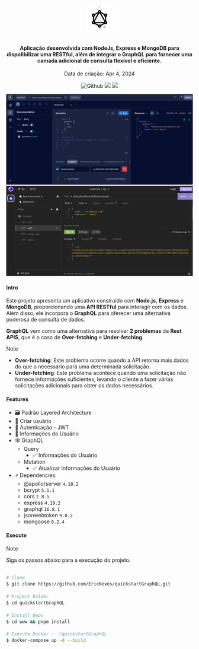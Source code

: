 <h4 align="center">
  <br />
  
  <img src=".assets/icon.png">

  <br />
  <br />

  Aplicação desenvolvida com NodeJs, Express e MongoDB para dispolibilizar uma RESTful, além de integrar o GraphQL para fornecer uma camada adicional de consulta flexível e eficiente. 
</h4>

<p align="center">Data de criação: Apr 4, 2024</p>

<p align="center">
  <img src="https://img.shields.io/github/last-commit/ericneves/mySeries?display_timestamp=author&style=flat-square&logo=github&labelColor=%235961FF&color=%23333333" alt="Github">
  <img src="https://img.shields.io/github/languages/top/ericneves/mySeries?style=flat-square&logo=javascript&labelColor=%23556066&color=%2379A55B">
  <img src="https://img.shields.io/github/license/ericneves/mySeries?style=flat-square&logo=github&labelColor=%231F2937&color=%23374151">
</p>

<img src=".assets/graphql.png"><img src=".assets/rest.png">

#### Intro

Este projeto apresenta um aplicativo construído com **Node.js**, **Express** e **MongoDB**, proporcionando uma **API RESTful** para interagir com os dados. Além disso, ele incorpora o **GraphQL** para oferecer uma alternativa poderosa de consulta de dados.

**GraphQL** vem como uma alternativa para resolver **2 problemas** de **Rest APIS**, que é o caso de **Over-fetching** e **Under-fetching**.

> [!NOTE]
> - **Over-fetching**: Este problema ocorre quando a API retorna mais dados do que o necessário para uma determinada solicitação.
> - **Under-fetching**:  Este problema acontece quando uma solicitação não fornece informações suficientes, levando o cliente a fazer várias solicitações adicionais para obter os dados necessários.

#### Features

- 🗃️ Padrão Layered Architecture 
- 🐙 Criar usuário
- 🔑 Autenticação - JWT
- 👾 Informações do Usuário
- 🕸️ GraphQL
  * Query
    * ✅ Informações do Usuário
  * Mutation 
    * ✅ Atualizar Informações do Usuário
- ⚡ Dependencies:
  * @apollo/server `4.10.2`
  * bcrypt `5.1.1`
  * cors `2.8.5`
  * express `4.19.2`
  * graphql `16.8.1`
  * jsonwebtoken `9.0.2`
  * mongoose `8.2.4`

#### Execute

> [!NOTE]
> Siga os passos abaixo para a execução do projeto.

```sh 

# Clone
$ git clone https://github.com/EricNeves/quickstartGraphQL.git

# Project Folder
$ cd quickstartGraphQL 

# Install Deps
$ cd www && pnpm install

# Execute Docker - ./quickstartGraphQL
$ docker-compose up -d --build

```